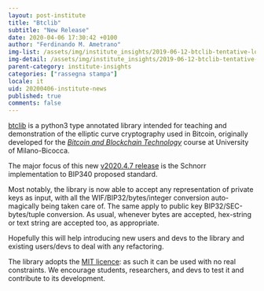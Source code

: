 ```yaml
---
layout: post-institute
title: "Btclib"
subtitle: "New Release"
date: 2020-04-06 17:30:42 +0100
author: "Ferdinando M. Ametrano"
img-list: /assets/img/institute_insights/2019-06-12-btclib-tentative-logo-thumb.jpg
img-detail: /assets/img/institute_insights/2019-06-12-btclib-tentative-logo.jpg
parent-category: institute-insights
categories: ["rassegna stampa"]
locale: it
uid: 20200406-institute-news
published: true
comments: false
---
```

[btclib](https://github.com/dginst/btclib)
is a python3 type annotated library intended for teaching and
demonstration of the elliptic curve cryptography used in Bitcoin,
originally developed for the
[_Bitcoin and Blockchain Technology_](https://www.ametrano.net/bbt/) course
at University of Milano-Bicocca.

The major focus of this new
[v2020.4.7 release](https://github.com/btclib-org/btclib/releases/tag/v2020.4.7)
is the Schnorr implementation to BIP340 proposed standard.

Most notably, the library is now able to accept any representation of private keys as input,
with all the WIF/BIP32/bytes/integer conversion auto-magically being taken care of.
The same apply to public key BIP32/SEC-bytes/tuple conversion.
As usual, whenever bytes are accepted, hex-string or text string are accepted too, as appropriate.

Hopefully this will help introducing new users and devs to the library and existing users/devs to deal with any refactoring.

The library adopts the
[MIT licence](https://github.com/dginst/btclib/blob/master/LICENSE):
as such it can be used with no real constraints.
We encourage students, researchers, and devs
to test it and contribute to its development.

